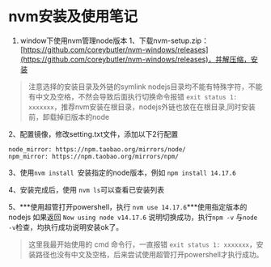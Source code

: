# nvm安装及使用笔记

1. window下使用nvm管理node版本
1、下载nvm-setup.zip：[https://github.com/coreybutler/nvm-windows/releases](https://github.com/coreybutler/nvm-windows/releases)，并解压缩，安装
> 注意选择的安装目录及外链的symlink nodejs目录均不能有特殊字符，不能有中文及空格，不然会导致后面执行切换命令报错 `exit status 1: xxxxxxx`，推荐nvm安装在根目录，nodejs外链也放在在根目录,同时安装前，卸载掉旧版本的node

2、配置镜像，修改setting.txt文件，添加以下2行配置
```
node_mirror: https://npm.taobao.org/mirrors/node/
npm_mirror: https://npm.taobao.org/mirrors/npm/
```
3、使用`nvm install `安装指定的node版本，例如 `npm install 14.17.6`

4、安装完成后，使用 `nvm ls`可以查看已安装列表

5、***使用超管打开powershell，执行 `nvm use 14.17.6`***使用指定版本的nodejs
如果返回 `Now using node v14.17.6` 说明切换成功，执行`npm -v` 与`node -v`检查，均执行成功说明安装ok了。
> 这里我最开始使用的 cmd 命令行，一直报错 `exit status 1: xxxxxxx`，安装路径也没有中文及空格，后来尝试使用超管打开powershell才执行成功。

